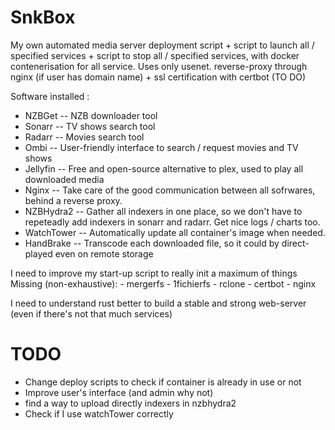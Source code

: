 # SnkBox
My own automated media server deployment script + script to launch all / specified services + script to stop all / specified services, with docker contenerisation for all service. Uses only usenet.
reverse-proxy through nginx (if user has domain name) + ssl certification with certbot (TO DO)

Software installed :

- NZBGet     -- NZB downloader tool
- Sonarr     -- TV shows search tool
- Radarr     -- Movies search tool
- Ombi       -- User-friendly interface to search / request movies and TV shows
- Jellyfin   -- Free and open-source alternative to plex, used to play all downloaded media
- Nginx      -- Take care of the good communication between all sofrwares, behind a reverse proxy.
- NZBHydra2  -- Gather all indexers in one place, so we don't have to repeteadly add indexers in sonarr and radarr. Get nice logs / charts too.
- WatchTower -- Automatically update all container's image when needed.
- HandBrake  -- Transcode each downloaded file, so it could by direct-played even on remote storage


I need to improve my start-up script to really init a maximum of things
Missing (non-exhaustive):
	- mergerfs
	- 1fichierfs
	- rclone
	- certbot
	- nginx

I need to understand rust better to build a stable and strong web-server (even if there's not that much services)

# TODO

- Change deploy scripts to check if container is already in use or not
- Improve user's interface (and admin why not)
- find a way to upload directly indexers in nzbhydra2
- Check if I use watchTower correctly
